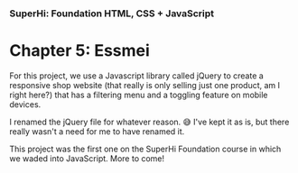 ### SuperHi: Foundation HTML, CSS + JavaScript

# Chapter 5: Essmei

For this project, we use a Javascript library called jQuery to create a responsive shop website (that really is only selling just one product, am I right here?) that has a filtering menu and a toggling feature on mobile devices.

I renamed the jQuery file for whatever reason. 😅 I've kept it as is, but there really wasn't a need for me to have renamed it.

This project was the first one on the SuperHi Foundation course in which we waded into JavaScript. More to come!
